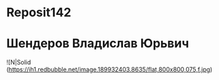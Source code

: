 # Reposit142
# Шендеров Владислав Юрьвич
![N|Solid (https://ih1.redbubble.net/image.189932403.8635/flat,800x800,075,f.jpg)
